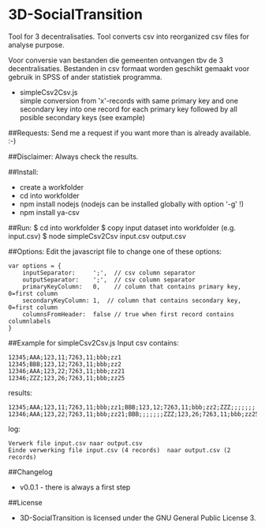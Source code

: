 3D-SocialTransition
===================

Tool for 3 decentralisaties. Tool converts csv into reorganized csv files for analyse purpose.

Voor conversie van bestanden die gemeenten ontvangen tbv de 3 decentralisaties. Bestanden in csv formaat worden geschikt gemaakt voor gebruik in SPSS of ander statistiek programma. 

* simpleCsv2Csv.js	
	simple conversion from 'x'-records with same primary key and one secondary key into one record for each primary key followed by all posible secondary keys (see example)

##Requests:
Send me a request if you want more than is already available. :-)

##Disclaimer:
Always check the results.

##Install:
* create a workfolder
* cd into workfolder
* npm install nodejs (nodejs can be installed globally with option '-g' !)
* npm install ya-csv

##Run:
	$ cd into workfolder
	$ copy input dataset into workfolder (e.g. input.csv)
	$ node simpleCsv2Csv input.csv output.csv

##Options:
Edit the javascript file to change one of these options:

	var options = {
		inputSeparator: 	';',  // csv column separator
		outputSeparator: 	';',  // csv column separator
		primaryKeyColumn:	0,    // column that contains primary key, 0=first column
		secondaryKeyColumn:	1,  // column that contains secondary key, 0=first column
		columnsFromHeader:	false // true when first record contains columnlabels
	}

##Example for simpleCsv2Csv.js
Input csv contains:

	12345;AAA;123,11;7263,11;bbb;zz1
	12345;BBB;123,12;7263,11;bbb;zz2
	12346;AAA;123,22;7263,11;bbb;zz21
	12346;ZZZ;123,26;7263,11;bbb;zz25

results:

	12345;AAA;123,11;7263,11;bbb;zz1;BBB;123,12;7263,11;bbb;zz2;ZZZ;;;;;;;
	12346;AAA;123,22;7263,11;bbb;zz21;BBB;;;;;;;ZZZ;123,26;7263,11;bbb;zz25;

log:

	Verwerk file input.csv naar output.csv
	Einde verwerking file input.csv (4 records)  naar output.csv (2 records)

##Changelog
- v0.0.1 - there is always a first step

##License
- 3D-SocialTransition is licensed under the GNU General Public License 3.

